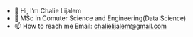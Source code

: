 - 👋 Hi, I’m Chalie Lijalem
- 🌱 MSc in Comuter Science and Engineering(Data Science)
- 📫 How to reach me Email: chalielijalem@gmail.com

<!---
chacha1921/chacha1921 is a ✨ special ✨ repository because its `README.md` (this file) appears on your GitHub profile.
You can click the Preview link to take a look at your changes.
--->
